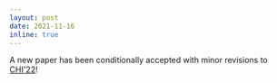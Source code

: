 ```yaml
---
layout: post
date: 2021-11-16
inline: true
---
```


A new paper has been conditionally accepted with minor revisions to [CHI'22](https://chi2022.acm.org/)!